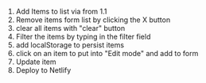 1. Add Items to list via from
   1.1
2. Remove items form list by clicking the X button
3. clear all items with "clear" button
4. Filter the items by typing in the filter field
5. add localStorage to persist items
6. click on an item to put into "Edit mode" and add to form
7. Update item
8. Deploy to Netlify
